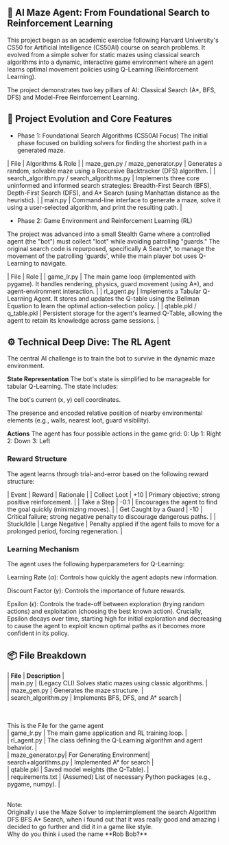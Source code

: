 ## 🧠 AI Maze Agent: From Foundational Search to Reinforcement Learning

This project began as an academic exercise following Harvard University's CS50 for Artificial Intelligence (CS50AI) course on search problems. It evolved from a simple solver for static mazes using classical search algorithms into a dynamic, interactive game environment where an agent learns optimal movement policies using Q-Learning (Reinforcement Learning).

The project demonstrates two key pillars of AI: Classical Search (A*, BFS, DFS) and Model-Free Reinforcement Learning.

## 🚀 Project Evolution and Core Features

* Phase 1: Foundational Search Algorithms (CS50AI Focus)
The initial phase focused on building solvers for finding the shortest path in a generated maze.

| File | Algorithms & Role |
| maze_gen.py / maze_generator.py | Generates a random, solvable maze using a Recursive Backtracker (DFS) algorithm. |
| search_algorithm.py / search_algorithms.py | Implements three core uninformed and informed search strategies: Breadth-First Search (BFS), Depth-First Search (DFS), and A* Search (using Manhattan distance as the heuristic). |
| main.py | Command-line interface to generate a maze, solve it using a user-selected algorithm, and print the resulting path. |

* Phase 2: Game Environment and Reinforcement Learning (RL)

The project was advanced into a small Stealth Game where a controlled agent (the "bot") must collect "loot" while avoiding patrolling "guards." The original search code is repurposed, specifically A Search*, to manage the movement of the patrolling 'guards', while the main player bot uses Q-Learning to navigate.

| File | Role |
| game_lr.py | The main game loop (implemented with pygame). It handles rendering, physics, guard movement (using A*), and agent-environment interaction. |
| rl_agent.py | Implements a Tabular Q-Learning Agent. It stores and updates the Q-table using the Bellman Equation to learn the optimal action-selection policy. |
| qtable.pkl / q_table.pkl | Persistent storage for the agent's learned Q-Table, allowing the agent to retain its knowledge across game sessions. |

## ⚙️ Technical Deep Dive: The RL Agent

The central AI challenge is to train the bot to survive in the dynamic maze environment.

**State Representation**
The bot's state is simplified to be manageable for tabular Q-Learning. The state includes:

The bot's current (x, y) cell coordinates.

The presence and encoded relative position of nearby environmental elements (e.g., walls, nearest loot, guard visibility).

**Actions**
The agent has four possible actions in the game grid:
0: Up
1: Right
2: Down
3: Left

### Reward Structure

The agent learns through trial-and-error based on the following reward structure:

| Event | Reward | Rationale |
| Collect Loot | +10 | Primary objective; strong positive reinforcement. |
| Take a Step | -0.1 | Encourages the agent to find the goal quickly (minimizing moves). |
| Get Caught by a Guard | -10 | Critical failure; strong negative penalty to discourage dangerous paths. |
| Stuck/Idle | Large Negative | Penalty applied if the agent fails to move for a prolonged period, forcing regeneration. |

### Learning Mechanism

The agent uses the following hyperparameters for Q-Learning:

Learning Rate ($\alpha$): Controls how quickly the agent adopts new information.

Discount Factor ($\gamma$): Controls the importance of future rewards.

Epsilon ($\epsilon$): Controls the trade-off between exploration (trying random actions) and exploitation (choosing the best known action). Crucially, Epsilon decays over time, starting high for initial exploration and decreasing to cause the agent to exploit known optimal paths as it becomes more confident in its policy.

## 📦 File Breakdown

| **File** | **Description** | <br>
| main.py | (Legacy CLI) Solves static mazes using classic algorithms. | <br>
| maze_gen.py | Generates the maze structure. | <br>
| search_algorithm.py | Implements BFS, DFS, and A* search | <br>

<br> <br>
This is the File for the game agent <br>
| game_lr.py | The main game application and RL training loop. | <br>
| rl_agent.py | The class defining the Q-Learning algorithm and agent behavior. | <br>
| maze_generator.py| For Generating Environment|<br>
search+algorithms.py | Implemented A* for search |<br>
| qtable.pkl | Saved model weights (the Q-Table). |<br>
| requirements.txt | (Assumed) List of necessary Python packages (e.g., pygame, numpy). | <br>

<br>
Note: <br>
Originally i use the Maze Solver to implemimplement the search Algorithm DFS BFS A* Search, when i found out that it was really good and amazing i decided to go further and did it in a game like style. <br>
Why do you think i used the name **Rob Bob?** <br>
